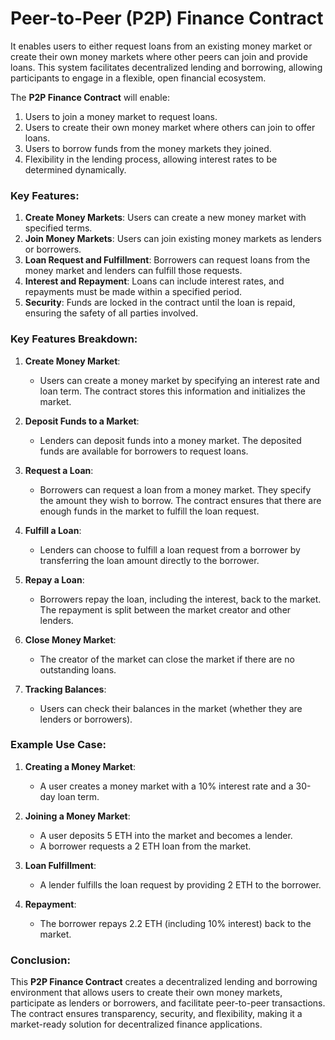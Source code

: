 # **Peer-to-Peer (P2P) Finance Contract** 

It enables users to either request loans from an existing money market or create their own money markets where other peers can join and provide loans. This system facilitates decentralized lending and borrowing, allowing participants to engage in a flexible, open financial ecosystem.

The **P2P Finance Contract** will enable:
1. Users to join a money market to request loans.
2. Users to create their own money market where others can join to offer loans.
3. Users to borrow funds from the money markets they joined.
4. Flexibility in the lending process, allowing interest rates to be determined dynamically.

### Key Features:
1. **Create Money Markets**: Users can create a new money market with specified terms.
2. **Join Money Markets**: Users can join existing money markets as lenders or borrowers.
3. **Loan Request and Fulfillment**: Borrowers can request loans from the money market and lenders can fulfill those requests.
4. **Interest and Repayment**: Loans can include interest rates, and repayments must be made within a specified period.
5. **Security**: Funds are locked in the contract until the loan is repaid, ensuring the safety of all parties involved.


### Key Features Breakdown:

1. **Create Money Market**:
   - Users can create a money market by specifying an interest rate and loan term. The contract stores this information and initializes the market.

2. **Deposit Funds to a Market**:
   - Lenders can deposit funds into a money market. The deposited funds are available for borrowers to request loans.

3. **Request a Loan**:
   - Borrowers can request a loan from a money market. They specify the amount they wish to borrow. The contract ensures that there are enough funds in the market to fulfill the loan request.

4. **Fulfill a Loan**:
   - Lenders can choose to fulfill a loan request from a borrower by transferring the loan amount directly to the borrower.

5. **Repay a Loan**:
   - Borrowers repay the loan, including the interest, back to the market. The repayment is split between the market creator and other lenders.

6. **Close Money Market**:
   - The creator of the market can close the market if there are no outstanding loans.

7. **Tracking Balances**:
   - Users can check their balances in the market (whether they are lenders or borrowers).

### Example Use Case:

1. **Creating a Money Market**:
   - A user creates a money market with a 10% interest rate and a 30-day loan term.

2. **Joining a Money Market**:
   - A user deposits 5 ETH into the market and becomes a lender.
   - A borrower requests a 2 ETH loan from the market.

3. **Loan Fulfillment**:
   - A lender fulfills the loan request by providing 2 ETH to the borrower.

4. **Repayment**:
   - The borrower repays 2.2 ETH (including 10% interest) back to the market.

### Conclusion:
This **P2P Finance Contract** creates a decentralized lending and borrowing environment that allows users to create their own money markets, participate as lenders or borrowers, and facilitate peer-to-peer transactions. The contract ensures transparency, security, and flexibility, making it a market-ready solution for decentralized finance applications.